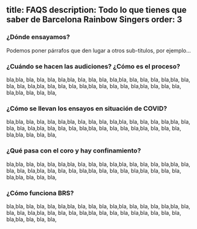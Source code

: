 title: FAQS
description: Todo lo que tienes que saber de Barcelona Rainbow Singers
order: 3
----
### ¿Dónde ensayamos?

Podemos poner párrafos que den lugar a otros sub-titulos, por ejemplo...

### ¿Cuándo se hacen las audiciones? ¿Cómo es el proceso?

bla,bla, bla, bla, bla, bla,bla, bla, bla, bla, bla,bla, bla, bla, bla, bla,bla, bla, bla, bla, bla,bla, bla, bla, bla, bla,bla, bla, bla, bla, bla,bla, bla, bla, bla, bla,bla, bla, bla, bla,

### ¿Cómo se llevan los ensayos en situación de COVID?

bla,bla, bla, bla, bla, bla,bla, bla, bla, bla, bla,bla, bla, bla, bla, bla,bla, bla, bla, bla, bla,bla, bla, bla, bla, bla,bla, bla, bla, bla, bla,bla, bla, bla, bla, bla,bla, bla, bla, bla,

### ¿Qué pasa con el coro y hay confinamiento?

bla,bla, bla, bla, bla, bla,bla, bla, bla, bla, bla,bla, bla, bla, bla, bla,bla, bla, bla, bla, bla,bla, bla, bla, bla, bla,bla, bla, bla, bla, bla,bla, bla, bla, bla, bla,bla, bla, bla, bla,


### ¿Cómo funciona BRS?

bla,bla, bla, bla, bla, bla,bla, bla, bla, bla, bla,bla, bla, bla, bla, bla,bla, bla, bla, bla, bla,bla, bla, bla, bla, bla,bla, bla, bla, bla, bla,bla, bla, bla, bla, bla,bla, bla, bla, bla,
